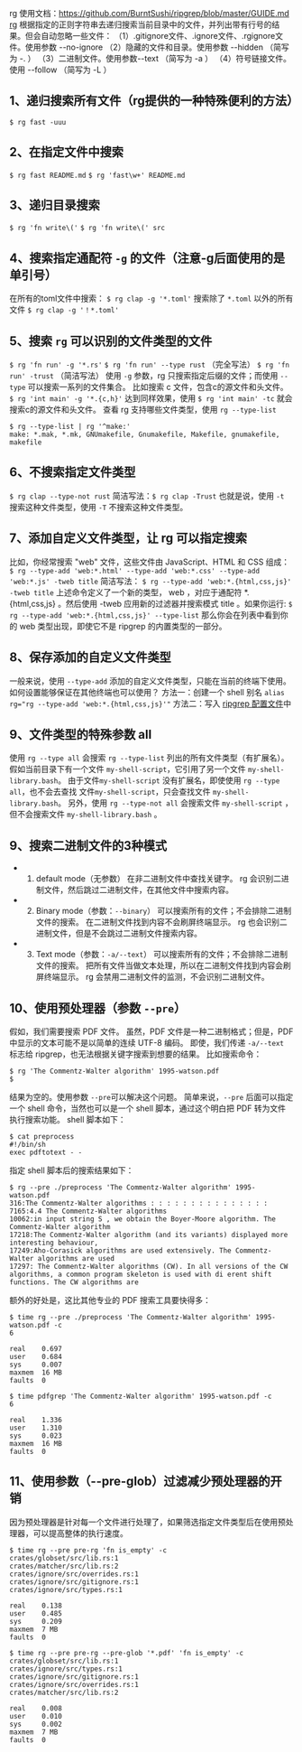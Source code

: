 rg 使用文档：https://github.com/BurntSushi/ripgrep/blob/master/GUIDE.md
[rg](https://github.com/BurntSushi/ripgrep) 根据指定的正则字符串去递归搜索当前目录中的文件，并列出带有行号的结果。但会自动忽略一些文件：
（1）.gitignore文件、.ignore文件、.rgignore文件。使用参数 --no-ignore
（2）隐藏的文件和目录。使用参数 --hidden （简写为 -. ）
（3）二进制文件。使用参数--text （简写为 -a ）
（4）符号链接文件。使用 --follow （简写为 -L ）

## 1、递归搜索所有文件（rg提供的一种特殊便利的方法）
`$ rg fast -uuu`

## 2、在指定文件中搜索
`$ rg fast README.md`
`$ rg 'fast\w+' README.md`

## 3、递归目录搜索
`$ rg 'fn write\('`
`$ rg 'fn write\(' src`

## 4、搜索指定通配符 `-g` 的文件（注意-g后面使用的是单引号）
在所有的toml文件中搜索：
`$ rg clap -g '*.toml'`
搜索除了 `*.toml` 以外的所有文件
`$ rg clap -g '！*.toml'`

## 5、搜索 `rg` 可以识别的文件类型的文件
`$ rg 'fn run' -g '*.rs'`
`$ rg 'fn run' --type rust` （完全写法）
`$ rg 'fn run' -trust` （简洁写法）
使用 `-g` 参数，rg 只搜索指定后缀的文件；而使用 `--type` 可以搜索一系列的文件集合。
比如搜索 c 文件，包含c的源文件和头文件。
`$ rg 'int main' -g '*.{c,h}'`
达到同样效果，使用 `$ rg 'int main' -tc` 就会搜索c的源文件和头文件。
查看 rg 支持哪些文件类型，使用 `rg --type-list`
```
$ rg --type-list | rg '^make:'
make: *.mak, *.mk, GNUmakefile, Gnumakefile, Makefile, gnumakefile, makefile
```

## 6、不搜索指定文件类型
`$ rg clap --type-not rust`
简洁写法：`$ rg clap -Trust`
也就是说，使用 `-t` 搜索这种文件类型，使用 `-T` 不搜索这种文件类型。

## 7、添加自定义文件类型，让 rg 可以指定搜索
比如，你经常搜索 "web" 文件，这些文件由 JavaScript、HTML 和 CSS 组成：
`$ rg --type-add 'web:*.html' --type-add 'web:*.css' --type-add 'web:*.js' -tweb title`
简洁写法：
`$ rg --type-add 'web:*.{html,css,js}' -tweb title`
上述命令定义了一个新的类型， web ，对应于通配符 *.{html,css,js} 。然后使用 -tweb 应用新的过滤器并搜索模式 title 。如果你运行:
`$ rg --type-add 'web:*.{html,css,js}' --type-list`
那么你会在列表中看到你的 web 类型出现，即使它不是 ripgrep 的内置类型的一部分。

## 8、保存添加的自定义文件类型
一般来说，使用 `--type-add` 添加的自定义文件类型，只能在当前的终端下使用。
如何设置能够保证在其他终端也可以使用？
方法一：创建一个 shell 别名
`alias rg="rg --type-add 'web:*.{html,css,js}'"`
方法二：写入 [ripgrep 配置文件](https://github.com/BurntSushi/ripgrep/blob/master/GUIDE.md#configuration-file)中 

## 9、文件类型的特殊参数 all
使用 `rg --type all` 会搜索 `rg --type-list` 列出的所有文件类型（有扩展名）。
假如当前目录下有一个文件 `my-shell-script`，它引用了另一个文件 `my-shell-library.bash`。
由于文件`my-shell-script` 没有扩展名，即使使用 `rg --type all`，也不会去查找 文件`my-shell-script`，只会查找文件 `my-shell-library.bash`。
另外，使用 `rg --type-not all` 会搜索文件 `my-shell-script` ，但不会搜索文件 `my-shell-library.bash` 。

## 9、搜索二进制文件的3种模式
- 1. default mode（无参数）
  在非二进制文件中查找关键字。
  rg 会识别二进制文件，然后跳过二进制文件，在其他文件中搜索内容。
- 2. Binary mode（参数：`--binary`）
  可以搜索所有的文件；不会排除二进制文件的搜索。
  在二进制文件找到内容不会刷屏终端显示。
  rg 也会识别二进制文件，但是不会跳过二进制文件搜索内容。
- 3. Text mode（参数：`-a/--text`）
  可以搜索所有的文件；不会排除二进制文件的搜索。
  把所有文件当做文本处理，所以在二进制文件找到内容会刷屏终端显示。
  rg 会禁用二进制文件的监测，不会识别二进制文件。
  
## 10、使用预处理器（参数 `--pre`）
假如，我们需要搜索 PDF 文件。
虽然，PDF 文件是一种二进制格式；但是，PDF 中显示的文本可能不是以简单的连续 UTF-8 编码。
即使，我们传递 `-a/--text` 标志给 ripgrep，也无法根据关键字搜索到想要的结果。
比如搜索命令：
```
$ rg 'The Commentz-Walter algorithm' 1995-watson.pdf
$
```
结果为空的。使用参数 `--pre`可以解决这个问题。
简单来说，`--pre` 后面可以指定一个 shell 命令，当然也可以是一个 shell 脚本，通过这个明白把 PDF 转为文件执行搜索功能。
shell 脚本如下：
```
$ cat preprocess
#!/bin/sh
exec pdftotext - -
```
指定 shell 脚本后的搜索结果如下：
```
$ rg --pre ./preprocess 'The Commentz-Walter algorithm' 1995-watson.pdf
316:The Commentz-Walter algorithms : : : : : : : : : : : : : : :
7165:4.4 The Commentz-Walter algorithms
10062:in input string S , we obtain the Boyer-Moore algorithm. The Commentz-Walter algorithm
17218:The Commentz-Walter algorithm (and its variants) displayed more interesting behaviour,
17249:Aho-Corasick algorithms are used extensively. The Commentz-Walter algorithms are used
17297: The Commentz-Walter algorithms (CW). In all versions of the CW algorithms, a common program skeleton is used with di erent shift functions. The CW algorithms are
```
额外的好处是，这比其他专业的 PDF 搜索工具要快得多：
```
$ time rg --pre ./preprocess 'The Commentz-Walter algorithm' 1995-watson.pdf -c
6

real    0.697
user    0.684
sys     0.007
maxmem  16 MB
faults  0

$ time pdfgrep 'The Commentz-Walter algorithm' 1995-watson.pdf -c
6

real    1.336
user    1.310
sys     0.023
maxmem  16 MB
faults  0
```

## 11、使用参数（--pre-glob）过滤减少预处理器的开销
因为预处理器是针对每一个文件进行处理了，如果筛选指定文件类型后在使用预处理器，可以提高整体的执行速度。
```
$ time rg --pre pre-rg 'fn is_empty' -c
crates/globset/src/lib.rs:1
crates/matcher/src/lib.rs:2
crates/ignore/src/overrides.rs:1
crates/ignore/src/gitignore.rs:1
crates/ignore/src/types.rs:1

real    0.138
user    0.485
sys     0.209
maxmem  7 MB
faults  0

$ time rg --pre pre-rg --pre-glob '*.pdf' 'fn is_empty' -c
crates/globset/src/lib.rs:1
crates/ignore/src/types.rs:1
crates/ignore/src/gitignore.rs:1
crates/ignore/src/overrides.rs:1
crates/matcher/src/lib.rs:2

real    0.008
user    0.010
sys     0.002
maxmem  7 MB
faults  0
```
